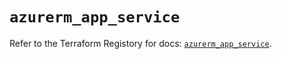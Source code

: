 # `azurerm_app_service`

Refer to the Terraform Registory for docs: [`azurerm_app_service`](https://registry.terraform.io/providers/hashicorp/azurerm/3.76.0/docs/resources/app_service).
